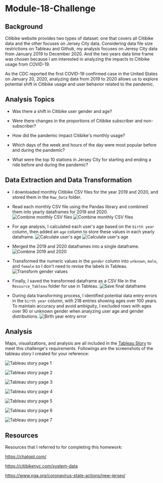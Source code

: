 # Module-18-Challenge

## Background

Citibike website provides two types of dataset: one that covers all Citibike data and the other focuses on Jersey City data. Considering data file size restrictions on Tableau and Github, my analysis focuses on Jeresy City data from January 2019 to December 2020. And the two years data time frame was chosen because I am interested in analyzing the impacts to Citibike usage from COVID-19.

As the CDC reported the first COVID-19 confirmed case in the United States on January 20, 2020, analyzing data from 2019 to 2020 allows us to explore potential shift in Citibike usage and user behavior related to the pandemic.

## Analysis Topics

- Was there a shift in Citibike user gender and age?

- Were there changes in the proportions of Citibike subscriber and non-subscriber?

- How did the pandemic impact Citibike's monthly usage?

- Which days of the week and hours of the day were most popular before and during the pandemic?

- What were the top 10 stations in Jersey City for starting and ending a ride before and during the pandemic?

## Data Extraction and Data Transformation

- I downloaded monthly Citibike CSV files for the year 2019 and 2020, and stored them in the `Raw_Data` folder.

- Read each monthly CSV file using the Pandas library and combined them into yearly dataframes for 2019 and 2020.
![Combine monthly CSV files](Image/combine_monthly2019.png)
![Combine monthly CSV files](Image/combine_monthly2020.png)

- For age analysis, I calculated each user's age based on the `birth year` column, then added an `age` column to store these values in each yearly dataframe.
![Calculate user's age](Image/age2019.png)
![Calculate user's age](Image/age2020.png)

- Merged the 2019 and 2020 dataframes into a single dataframe.
![Combine 2019 and 2020](Image/dataset2019_2020.png)

- Transformed the numeric values in the `gender` column into `unknown`, `male`, and `female` so I don't need to revise the labels in Tableau.
![Transform gender values](Image/transform_gender.png)

- Finally, I saved the transformed dataframe as a CSV file in the `Resource_Tableau` folder for use in Tableau.
![Save final dataframe](Image/final_step.png)

- During data transforming process, I identified potential data entry errors in the `birth year` column, with 218 entries showing ages over 100 years. To maintain accuracy and avoid ambiguity, I excluded rows with ages over 90 or unknown gender when analyzing user age and gender distributions.
![Birth year entry error](Image/age_error.png)

## Analysis

Maps, visualizations, and analysis are all included in the [Tableau Story](https://public.tableau.com/app/profile/yen.lu3931/viz/CitibikeAnalysis_17314242469970/Story1) to meet this challenge's requirements. Followings are the screenshots of the tableau story I created for your reference:

![Tableau story page 1](Image/tableau1.png)

![Tableau story page 2](Image/tableau2.png)

![Tableau story page 3](Image/tableau3.png)

![Tableau story page 4](Image/tableau4.png)

![Tableau story page 5](Image/tableau5.png)

![Tableau story page 6](Image/tableau6.png)

![Tableau story page 7](Image/tableau7.png)

## Resources

Resources that I referred to for completing this homework:

<https://chatgpt.com/>

<https://citibikenyc.com/system-data>

<https://www.nga.org/coronavirus-state-actions/new-jersey/>
